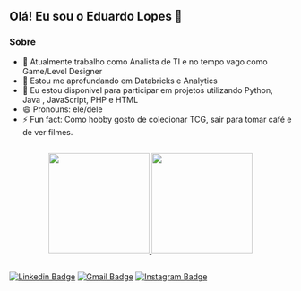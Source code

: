 ## Olá! Eu sou o Eduardo Lopes 👋

### Sobre
- 🔭 Atualmente trabalho como Analista de TI e no tempo vago como Game/Level Designer
- 🌱 Estou me aprofundando em Databricks e Analytics
- 👯 Eu estou disponivel para participar em projetos utilizando Python, Java , JavaScript, PHP e HTML
- 😄 Pronouns: ele/dele
- ⚡ Fun fact: Como hobby gosto de colecionar TCG, sair para tomar café e de ver filmes.

##

 <div align="center">
  <a href="https://github.com/Dubiscos">
  <img height="180em" src="https://github-readme-stats-sigma-five.vercel.app/api?username=Dubiscos&show_icons=true&theme=cobalt&include_all_commits=true&count_private=true"/>
  <img height="180em" src="https://github-readme-stats-sigma-five.vercel.app/api/top-langs/?username=Dubiscos&layout=compact&langs_count=7&theme=cobalt"/>
</div>

##

[![Linkedin Badge](https://img.shields.io/badge/-LinkedIn-blue?style=flat-square&logo=Linkedin&logoColor=white&link=https://www.linkedin.com/in/edu-lopes/)](https://www.linkedin.com/in/edu-lopes/)
[![Gmail Badge](https://img.shields.io/badge/-Gmail-%23EA4335?style=flat-square&logo=Gmail&logoColor=white&link=mailto:edulopesfe@gmail.com)](mailto:edulopesfe@gmail.com)
[![Instagram Badge](https://img.shields.io/badge/-Instagram-%23E4405F?style=flat-square&logo=instagram&logoColor=white&link=https://www.instagram.com/dubiscos/)](https://www.instagram.com/dubiscos/)

<!--
**Dubiscos/Dubiscos** is a ✨ _special_ ✨ repository because its `README.md` (this file) appears on your GitHub profile.
- 🔭 I’m currently working on ...
- 🌱 I’m currently learning ...
- 👯 I’m looking to collaborate on ...
- 🤔 I’m looking for help with ...
- 💬 Ask me about ...
- 📫 How to reach me: ...
- 😄 Pronouns: ele/dele
- ⚡ Fun fact: ...
-->
